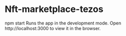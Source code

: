 # Nft-marketplace-tezos

npm start
Runs the app in the development mode.
Open http://localhost:3000 to view it in the browser.

